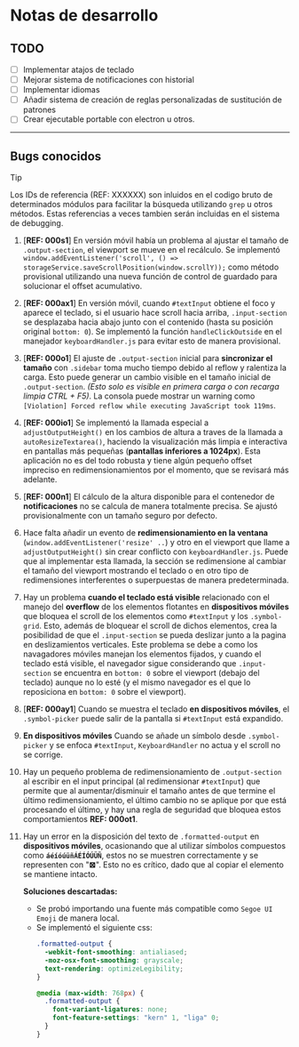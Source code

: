 
# Notas de desarrollo

## TODO
- [ ] Implementar atajos de teclado
- [ ] Mejorar sistema de notificaciones con historial
- [ ] Implementar idiomas
- [ ] Añadir sistema de creación de reglas personalizadas de sustitución de patrones
- [ ] Crear ejecutable portable con electron u otros.

---

## Bugs conocidos
> [!Tip]
> Los IDs de referencia (REF: XXXXXX) son inluidos en el codigo bruto de determinados módulos para facilitar la búsqueda utilizando `grep` u otros métodos. Estas referencias a veces tambien serán incluidas en el sistema de debugging.

1. [**REF: 000s1**] En versión móvil había un problema al ajustar el tamaño de `.output-section`, el viewport se mueve en el recálculo. Se implementó `window.addEventListener('scroll', () => storageService.saveScrollPosition(window.scrollY));` como método provisional utilizando una nueva función de control de guardado para solucionar el offset acumulativo.

2. [**REF: 000ax1**] En versión móvil, cuando `#textInput` obtiene el foco y aparece el teclado, si el usuario hace scroll hacia arriba, `.input-section` se desplazaba hacia abajo junto con el contenido (hasta su posición original `bottom: 0`). Se implementó la función `handleClickOutside` en el manejador `keyboardHandler.js` para evitar esto de manera provisional.

3. [**REF: 000o1**] El ajuste de `.output-section` inicial para **sincronizar el tamaño** con `.sidebar` toma mucho tiempo debido al reflow y ralentiza la carga. Esto puede generar un cambio visible en el tamaño inicial de `.output-section`. *(Esto solo es visible en primera carga o con recarga limpia CTRL + F5)*. La consola puede mostrar un warning como `[Violation] Forced reflow while executing JavaScript took 119ms`.

4. [**REF: 000io1**] Se implementó la llamada especial a `adjustOutputHeight()` en los cambios de altura a traves de la llamada a `autoResizeTextarea()`, haciendo la visualización más limpia e interactiva en pantallas más pequeñas (**pantallas inferiores a 1024px**). Esta aplicación no es del todo robusta y tiene algún pequeño offset impreciso en redimensionamientos por el momento, que se revisará más adelante.

5. [**REF: 000n1**] El cálculo de la altura disponible para el contenedor de **notificaciones** no se calcula de manera totalmente precisa. Se ajustó provisionalmente con un tamaño seguro por defecto.

6. Hace falta añadir un evento de **redimensionamiento en la ventana** (`window.addEventListener('resize' ..`) y otro en el viewport que llame a `adjustOutputHeight()` sin crear conflicto con `keyboardHandler.js`. Puede que al implementar esta llamada, la sección se redimensione al cambiar el tamaño del viewport mostrando el teclado o en otro tipo de redimensiones interferentes o superpuestas de manera predeterminada.

7. Hay un problema **cuando el teclado está visible** relacionado con el manejo del **overflow** de los elementos flotantes en **dispositivos móviles** que bloquea el scroll de los elementos como `#textInput` y los `.symbol-grid`. Esto, además de bloquear el scroll de dichos elementos, crea la posibilidad de que el `.input-section` se pueda deslizar junto a la pagina en deslizamientos verticales. Este problema se debe a como los navagadores móviles manejan los elementos fijados, y cuando el teclado está visible, el navegador sigue considerando que `.input-section` se encuentra en `bottom: 0` sobre el viewport (debajo del teclado) aunque no lo esté (y el mismo navegador es el que lo reposiciona en `bottom: 0` sobre el viewport).

8. [**REF: 000ay1**] Cuando se muestra el teclado **en dispositivos móviles**, el `.symbol-picker` puede salir de la pantalla si `#textInput` está expandido.

9. **En dispositivos móviles** Cuando se añade un símbolo desde `.symbol-picker` y se enfoca `#textInput`, `KeyboardHandler` no actua y el scroll no se corrige.

10. Hay un pequeño problema de redimensionamiento de `.output-section` al escribir en el input principal (al redimensionar `#textInput`) que permite que al aumentar/disminuir el tamaño antes de que termine el último redimensionamiento, el último cambio no se aplique por que está procesando el último, y hay una regla de seguridad que bloquea estos comportamientos **REF: 000ot1**.

11. Hay un error en la disposición del texto de `.formatted-output` en **dispositivos móviles**, ocasionando que al utilizar símbolos compuestos como **`áéíóúüñÁÉÍÓÚÜÑ`**, estos no se muestren correctamente y se representen con "**⊠**". Esto no es crítico, dado que al copiar el elemento se mantiene intacto.
    
    **Soluciones descartadas:**
      - Se probó importando una fuente más compatible como `Segoe UI Emoji` de manera local.
      - Se implementó el siguiente css:
        ```css
        .formatted-output {
          -webkit-font-smoothing: antialiased;
          -moz-osx-font-smoothing: grayscale;
          text-rendering: optimizeLegibility;
        }

        @media (max-width: 768px) {
          .formatted-output {
            font-variant-ligatures: none;
            font-feature-settings: "kern" 1, "liga" 0;
          }
        }
        ```  



